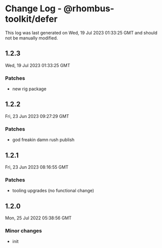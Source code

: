 # Change Log - @rhombus-toolkit/defer

This log was last generated on Wed, 19 Jul 2023 01:33:25 GMT and should not be manually modified.

## 1.2.3
Wed, 19 Jul 2023 01:33:25 GMT

### Patches

- new rig package

## 1.2.2
Fri, 23 Jun 2023 09:27:29 GMT

### Patches

- god freakin damn rush publish

## 1.2.1
Fri, 23 Jun 2023 08:16:55 GMT

### Patches

- tooling upgrades (no functional change)

## 1.2.0
Mon, 25 Jul 2022 05:38:56 GMT

### Minor changes

- init

